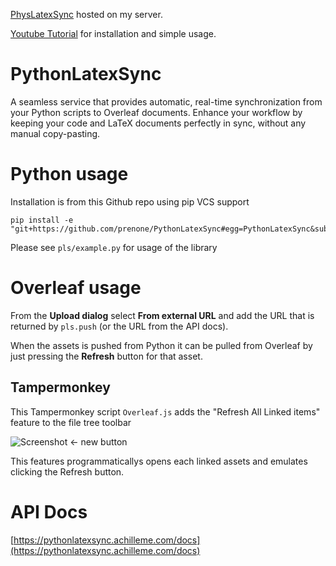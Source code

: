 [PhysLatexSync](https://pythonlatexsync.achilleme.com/) hosted on my server.

[Youtube Tutorial](https://youtu.be/vPJn6n5nmtM) for installation and simple usage.

# PythonLatexSync
A seamless service that provides automatic, real-time synchronization from your Python scripts to Overleaf documents. Enhance your workflow by keeping your code and LaTeX documents perfectly in sync, without any manual copy-pasting.

# Python usage
Installation is from this Github repo using pip VCS support
```
pip install -e "git+https://github.com/prenone/PythonLatexSync#egg=PythonLatexSync&subdirectory=pls"
```

Please see `pls/example.py` for usage of the library

# Overleaf usage
From the **Upload dialog** select **From external URL** and add the URL that is returned by `pls.push` (or the URL from the API docs).

When the assets is pushed from Python it can be pulled from Overleaf by just pressing the **Refresh** button for that asset.

## Tampermonkey
This Tampermonkey script `Overleaf.js` adds the "Refresh All Linked items" feature to the file tree toolbar

![Screenshot](https://achilleme.com/static/pls/overleaf_screenshot.png) <- new button

This features programmaticallys opens each linked assets and emulates clicking the Refresh button.

# API Docs
[https://pythonlatexsync.achilleme.com/docs](https://pythonlatexsync.achilleme.com/docs)

